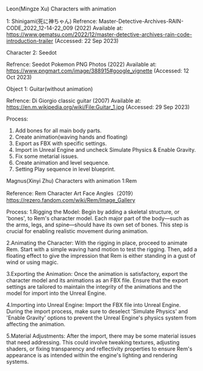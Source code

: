 Leon(Mingze Xu) Characters with animation

1: Shinigami(死に神ちゃん)
Refrence: 
Master-Detective-Archives-RAIN-CODE_2022_12-14-22_009 (2022) Available at:
https://www.gematsu.com/2022/12/master-detective-archives-rain-code-introduction-trailer (Accessed: 22 Sep 2023)

Character 2: Seedot

Refrence:
Seedot Pokemon PNG Photos (2022) Available at:
https://www.pngmart.com/image/388915#google_vignette (Accessed: 12 Oct 2023)

Object 1: Guitar(without animation)

Refrence:
Di Giorgio classic guitar (2007) Available at:
https://en.m.wikipedia.org/wiki/File:Guitar_1.jpg (Accessed: 29 Sep 2023)

Process:
1. Add bones for all main body parts.
2. Create animation(waving hands and floating)
3. Export as FBX with specific settings.
4. Import in Unreal Engine and uncheck Simulate Physics & Enable Gravity.
5. Fix some metarial issues.
6. Create animation and level sequence.
7. Setting Play sequence in level blueprint.

Magnus(Xinyi Zhu) Characters with animation
1:Rem

Reference:
Rem Character Art Face Angles（2019）
https://rezero.fandom.com/wiki/Rem/Image_Gallery

Process:
1.Rigging the Model: Begin by adding a skeletal structure, or 'bones', to Rem's character model. Each major part of the body—such as the arms, legs, and spine—should have its own set of bones. This step is crucial for enabling realistic movement during animation.

2.Animating the Character: With the rigging in place, proceed to animate Rem. Start with a simple waving hand motion to test the rigging. Then, add a floating effect to give the impression that Rem is either standing in a gust of wind or using magic.

3.Exporting the Animation: Once the animation is satisfactory, export the character model and its animations as an FBX file. Ensure that the export settings are tailored to maintain the integrity of the animations and the model for import into the Unreal Engine.

4.Importing into Unreal Engine: Import the FBX file into Unreal Engine. During the import process, make sure to deselect 'Simulate Physics' and 'Enable Gravity' options to prevent the Unreal Engine's physics system from affecting the animation.

5.Material Adjustments: After the import, there may be some material issues that need addressing. This could involve tweaking textures, adjusting shaders, or fixing transparency and reflectivity properties to ensure Rem's appearance is as intended within the engine's lighting and rendering systems.







